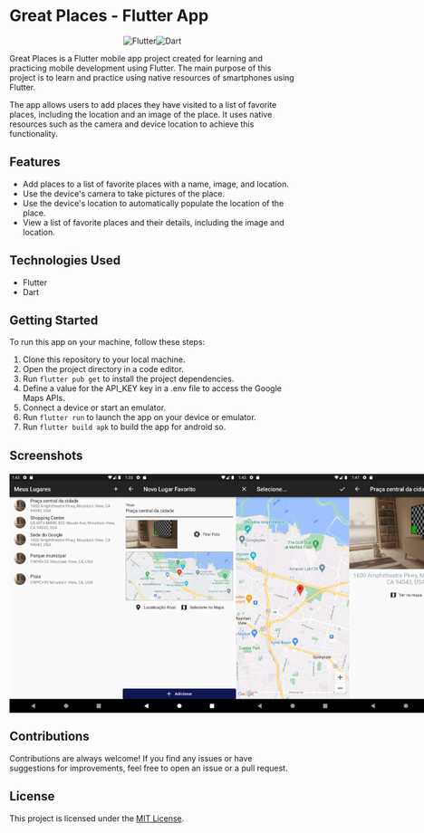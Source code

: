 # Great Places - Flutter App

<div style="display:flex; flex-direction: row; justify-content: center;">
    <img src="https://img.shields.io/badge/Flutter-%2302569B.svg?style=flat-square&logo=flutter&logoColor=white" alt="Flutter">
    <img src="https://img.shields.io/badge/Dart-%230175C2.svg?style=flat-square&logo=dart&logoColor=white" alt="Dart">
</div>

Great Places is a Flutter mobile app project created for learning and practicing mobile development using Flutter. The main purpose of this project is to learn and practice using native resources of smartphones using Flutter.

The app allows users to add places they have visited to a list of favorite places, including the location and an image of the place. It uses native resources such as the camera and device location to achieve this functionality.

## Features

- Add places to a list of favorite places with a name, image, and location.
- Use the device's camera to take pictures of the place.
- Use the device's location to automatically populate the location of the place.
- View a list of favorite places and their details, including the image and location.

## Technologies Used

- Flutter
- Dart

## Getting Started

To run this app on your machine, follow these steps:

1. Clone this repository to your local machine.
2. Open the project directory in a code editor.
3. Run `flutter pub get` to install the project dependencies.
4. Define a value for the API_KEY key in a .env file to access the Google Maps APIs.
5. Connect a device or start an emulator.
6. Run `flutter run` to launch the app on your device or emulator.
7. Run `flutter build apk` to build the app for android so.

## Screenshots


<div style="display:flex; flex-direction: row; justify-content: space-evenly; margin-top: 20px;">
    <img src="docs/screenshots/home.png" alt="Home Screen" width="200">
    <img src="docs/screenshots/add_place.png" alt="Add Place Screen" width="200">
    <img src="docs/screenshots/select_locale.png" alt="Select Locale Screen" width="200">
    <img src="docs/screenshots/place_details.png" alt="Place Details Screen" width="200">
</div>

## Contributions

Contributions are always welcome! If you find any issues or have suggestions for improvements, feel free to open an issue or a pull request.

## License

This project is licensed under the [MIT License](LICENSE).
